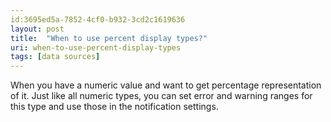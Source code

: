```yaml
---
id:3695ed5a-7852-4cf0-b932-3cd2c1619636
layout: post
title:  "When to use percent display types?"
uri: when-to-use-percent-display-types
tags: [data sources]
---
```


When you have a numeric value and want to get percentage representation of it. Just like all numeric types, you can set error and warning ranges for this type and use those in the notification settings.

